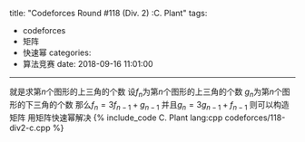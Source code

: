 title: "Codeforces Round #118 (Div. 2) :C. Plant"
tags:
  - codeforces
  - 矩阵
  - 快速幂
categories:
  - 算法竞赛
date: 2018-09-16 11:01:00
---

就是求第$n$个图形的上三角的个数
设$f_n$为第$n$个图形的上三角的个数  $g_n$为第$n$个图形的下三角的个数
那么$f_n = 3f_{n-1}+g_{n-1}$ 并且$g_n = 3g_{n-1}+f_{n-1}$
则可以构造矩阵 用矩阵快速幂解决
{% include_code C. Plant lang:cpp codeforces/118-div2-c.cpp %}
